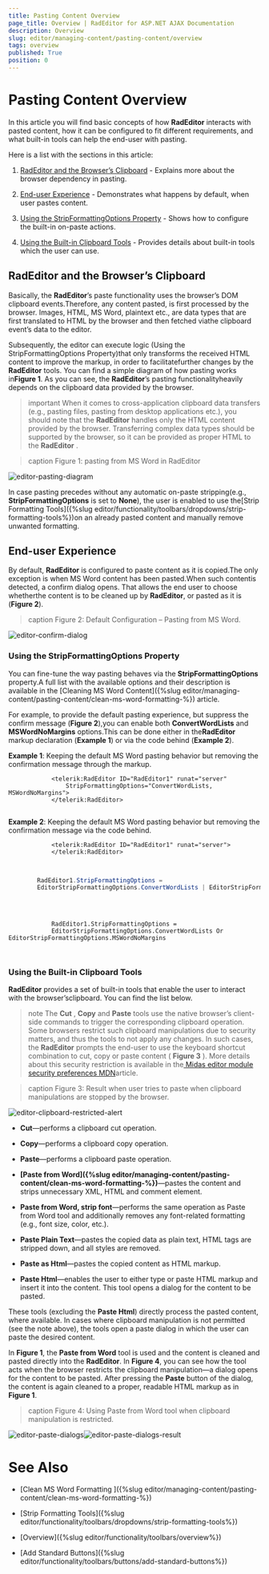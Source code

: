 ```yaml
---
title: Pasting Content Overview
page_title: Overview | RadEditor for ASP.NET AJAX Documentation
description: Overview
slug: editor/managing-content/pasting-content/overview
tags: overview
published: True
position: 0
---
```


# Pasting Content Overview



In this article you will find basic concepts of how **RadEditor**	interacts with pasted content, how it can be configured to fit different requirements, and what built-in tools can help the end-user with pasting.

Here is a list with the sections in this article:

1. [RadEditor and the Browser’s Clipboard](#radeditor-and-the-browser’s-clipboard) - Explains more about the browser dependency in pasting.

1. [End-user Experience](#end-user-experience) - Demonstrates what happens by default, when user pastes content.

1. [Using the StripFormattingOptions Property](#using-the-stripformattingoptions-property) - Shows how to configure the built-in on-paste actions.

1. [Using the Built-in Clipboard Tools](#using-the-built-in-clipboard-tools) - Provides details about built-in tools which the user can use.

## RadEditor and the Browser’s Clipboard

Basically, the **RadEditor**’s paste functionality uses the browser’s DOM clipboard events.Therefore, any content pasted, is first processed by the browser. Images, HTML, MS Word, plaintext etc., are data types that are first translated to HTML by the browser and then fetched viathe clipboard event’s data to the editor.

Subsequently, the editor can execute logic (Using the StripFormattingOptions Property)that only transforms the received HTML content to improve the markup, in order to facilitatefurther changes by the **RadEditor** tools. You can find a simple diagram of how pasting works in**Figure 1**. As you can see, the **RadEditor**’s pasting functionalityheavily depends on the clipboard data provided by the browser.

>important When it comes to cross-application clipboard data transfers (e.g., pasting files, pasting from desktop applications etc.),	you should note that the **RadEditor** handles only the HTML content provided by the browser. Transferring complex data types should	be supported by the browser, so it can be provided as proper HTML to the **RadEditor** .
>

>caption Figure 1: pasting from MS Word in RadEditor

![editor-pasting-diagram](images/editor-pasting-diagram.png)

In case pasting precedes without any automatic on-paste stripping(e.g., **StripFormattingOptions** is set to **None**), the user is enabled to use the[Strip Formatting Tools]({%slug editor/functionality/toolbars/dropdowns/strip-formatting-tools%})on an already pasted content and manually remove unwanted formatting.

## End-user Experience

By default, **RadEditor** is configured to paste content as it is copied.The only exception is when MS Word content has been pasted.When such contentis detected, a confirm dialog opens. That allows the end user to choose whetherthe content is to be cleaned up by **RadEditor**, or pasted as it is (**Figure 2**).
>caption Figure 2: Default Configuration – Pasting from MS Word.

![editor-confirm-dialog](images/editor-confirm-dialog.png)

### Using the StripFormattingOptions Property

You can fine-tune the way pasting behaves via the **StripFormattingOptions** property.A full list with the available options and their description is available in the [Cleaning MS Word Content]({%slug editor/managing-content/pasting-content/clean-ms-word-formatting-%}) article.

For example, to provide the default pasting experience, but suppress the confirm message (**Figure 2**),you can enable both **ConvertWordLists** and **MSWordNoMargins** options.This can be done either in the**RadEditor** markup declaration (**Example 1**) or via the code behind (**Example 2**).

**Example 1**: Keeping the default MS Word pasting behavior but removing the confirmation message through the markup.

````ASPNET
			<telerik:RadEditor ID="RadEditor1" runat="server" 
				StripFormattingOptions="ConvertWordLists, MSWordNoMargins">
			</telerik:RadEditor>
	
````



**Example 2**: Keeping the default MS Word pasting behavior but removing the confirmation message via the code behind.



````ASPNET
			<telerik:RadEditor ID="RadEditor1" runat="server">
			</telerik:RadEditor>
	
````
````C#
	
		RadEditor1.StripFormattingOptions = 
	    EditorStripFormattingOptions.ConvertWordLists | EditorStripFormattingOptions.MSWordNoMargins;
	
	
````
````VB
	
			RadEditor1.StripFormattingOptions =
			EditorStripFormattingOptions.ConvertWordLists Or EditorStripFormattingOptions.MSWordNoMargins
	
	
````


### Using the Built-in Clipboard Tools

**RadEditor** provides a set of built-in tools that enable the user to interact with the browser’sclipboard. You can find the list below.

>note The **Cut** , **Copy** and **Paste** tools use the native browser’s	client-side commands to trigger	the corresponding clipboard operation. Some browsers restrict such clipboard manipulations due	to security matters, and thus the tools to not apply any changes. In such cases, the **RadEditor** prompts the end-user to use the keyboard shortcut combination to cut, copy or paste content ( **Figure 3** ).
>More details about this security restriction is available in the[	Midas editor module security preferences MDN](https://developer.mozilla.org/en-US/docs/Midas/Security_preferences)article.
>

>caption Figure 3: Result when user tries to paste when clipboard manipulations are stopped by the browser.

![editor-clipboard-restricted-alert](images/editor-clipboard-restricted-alert.png)

* **Cut**—performs a clipboard cut operation.

* **Copy**—performs a clipboard copy operation.

* **Paste**—performs a clipboard paste operation.

* **[Paste from Word]({%slug editor/managing-content/pasting-content/clean-ms-word-formatting-%})**—pastes the content and strips unnecessary XML, HTML and comment element.

* **Paste from Word, strip font**—performs the same operation as Paste from Word tool and additionally removes any font-related formatting (e.g., font size, color, etc.).

* **Paste Plain Text**—pastes the copied data as plain text, HTML tags are stripped down, and all styles are removed.

* **Paste as Html**—pastes the copied content as HTML markup.

* **Paste Html**—enables the user to either type or paste HTML markup and insert it into the content. This tool opens a dialog for the content to be pasted.

These tools (excluding the **Paste Html**) directly process the pasted content, where available.	In cases where clipboard manipulation is not permitted (see the note above), the tools open a	paste dialog in which the user can paste the desired content.

In **Figure 1**, the **Paste from Word** tool is used and the content is cleaned	and pasted directly into the **RadEditor**.	In **Figure 4**, you can see how the tool acts when the browser restricts the clipboard manipulation—a dialog opens	for the content to be pasted. After pressing the **Paste** button of the dialog, the content is again cleaned to a proper,	readable HTML markup as in **Figure 1**.
>caption Figure 4: Using Paste from Word tool when clipboard manipulation is restricted.

![editor-paste-dialogs](images/editor-paste-dialogs.png)![editor-paste-dialogs-result](images/editor-paste-dialogs-result.png)

# See Also

 * [Clean MS Word Formatting ]({%slug editor/managing-content/pasting-content/clean-ms-word-formatting-%})

 * [Strip Formatting Tools]({%slug editor/functionality/toolbars/dropdowns/strip-formatting-tools%})

 * [Overview]({%slug editor/functionality/toolbars/overview%})

 * [Add Standard Buttons]({%slug editor/functionality/toolbars/buttons/add-standard-buttons%})
